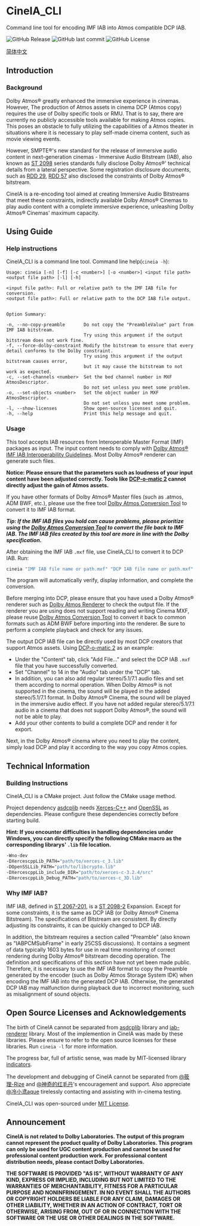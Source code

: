 # CineIA_CLI
Command line tool for encoding IMF IAB into Atmos compatible DCP IAB.

![GitHub Release](https://img.shields.io/github/v/release/izwb003/CineIA_CLI)
![GitHub last commit](https://img.shields.io/github/last-commit/izwb003/CineIA_CLI)
![GitHub License](https://img.shields.io/github/license/izwb003/CineIA_CLI)


[简体中文](/README.CN.md)

## Introduction

### Background
Dolby Atmos® greatly enhanced the immersive experience in cinemas. However, The production of Atmos assets in cinema DCP (Atmos copy) requires the use of Dolby specific tools or RMU. That is to say, there are currently no publicly accessible tools available for making Atmos copies. This poses an obstacle to fully utilizing the capabilities of a Atmos theater in situations where it is necessary to play self-made cinema content, such as movie viewing events.

However, SMPTE®'s new standard for the release of immersive audio content in next-generation cinemas - Immersive Audio Bitstream (IAB), also known as [ST 2098](https://doi.org/10.5594/SMPTE.ST2098-2.2019) series standards fully disclose Dolby Atmos®' technical details from a lateral perspective. Some registration disclosure documents, such as [RDD 29](https://doi.org/10.5594/SMPTE.RDD29.2019), [RDD 57](https://doi.org/10.5594/SMPTE.RDD57.2021) also disclosed the constraints of Dolby Atmos® bitstream.

CineIA is a re-encoding tool aimed at creating Immersive Audio Bitstreams that meet these constraints, indirectly available Dolby Atmos® Cinemas to play audio content with a complete immersive experience, unleashing Dolby Atmos® Cinemas' maximum capacity.

## Using Guide

### Help instructions
CineIA_CLI is a command line tool. Command line help(```cineia -h```):

```
Usage: cineia [-n] [-f] [-c <number>] [-o <number>] <input file path> <output file path> [-l] [-h]

<input file path>: Full or relative path to the IMF IAB file for conversion.
<output file path>: Full or relative path to the DCP IAB file output.


Option Summary:

-n, --no-copy-preamble       Do not copy the "PreambleValue" part from IMF IAB bitstream.
                             Try using this argument if the output bitstream does not work fine.
-f, --force-dolby-constraint Modify the bitstream to ensure that every detail conforms to the Dolby constraint.
                             Try using this argument if the output bitstream causes error,
                             but it may cause the bitstream to not work as expected.
-c, --set-channels <number>  Set the bed channel number in MXF AtmosDescriptor.
                             Do not set unless you meet some problem.
-o, --set-objects <number>   Set the object number in MXF AtmosDescriptor.
                             Do not set unless you meet some problem.
-l, --show-licenses          Show open-source licenses and quit.
-h, --help                   Print this help message and quit.
```

### Usage
This tool accepts IAB resources from Interoperable Master Format (IMF) packages as input. The input content needs to comply with [Dolby Atmos® IMF IAB Interoperability Guidelines](https://professionalsupport.dolby.com/s/article/Dolby-Atmos-IMF-IAB-interoperability-guidelines?language=en_US). Most Dolby Atmos® renderer can generate such files.

**Notice: Please ensure that the parameters such as loudness of your input content have been adjusted correctly. Tools like [DCP-o-matic 2](https://dcpomatic.com/) cannot directly adjust the gain of Atmos assets.**

If you have other formats of Dolby Atmos® Master files (such as .atmos, ADM BWF, etc.), please use the free tool [Dolby Atmos Conversion Tool](https://professional.dolby.com/product/dolby-atmos-content-creation/dolby-atmos-conversion-tool/) to convert it to IMF IAB format.

***Tip: If the IMF IAB files you hold can cause problems, please prioritize using the [Dolby Atmos Conversion Tool](https://professional.dolby.com/product/dolby-atmos-content-creation/dolby-atmos-conversion-tool/) to convert the file back to IMF IAB. The IMF IAB files created by this tool are more in line with the Dolby specification.***

After obtaining the IMF IAB ```.mxf``` file, use CineIA_CLI to convert it to DCP IAB. Run:

```sh
cineia "IMF IAB file name or path.mxf" "DCP IAB file name or path.mxf"
```

The program will automatically verify, display information, and complete the conversion.

Before merging into DCP, please ensure that you have used a Dolby Atmos® renderer such as [Dolby Atmos Renderer](https://professional.dolby.com/product/dolby-atmos-content-creation/dolby-atmos-renderer/) to check the output file. If the renderer you are using does not support reading and writing Cinema MXF, please reuse [Dolby Atmos Conversion Tool](https://professional.dolby.com/product/dolby-atmos-content-creation/dolby-atmos-conversion-tool/) to convert it back to common formats such as ADM BWF before importing into the renderer. Be sure to perform a complete playback and check for any issues.

The output DCP IAB file can be directly used by most DCP creators that support Atmos assets. Using [DCP-o-matic 2](https://dcpomatic.com/) as an example:

- Under the "Content" tab, click "Add File..." and select the DCP IAB ```.mxf``` file that you have successfully converted.
- Set "Channel" to 14 in the "Audio" tab under the "DCP" tab.
- In addition, you can also add regular stereo/5.1/7.1 audio files and set them according to normal operation. When Dolby Atmos® is not supported in the cinema, the sound will be played in the added stereo/5.1/7.1 format. In Dolby Atmos® Cinema, the sound will be played in the immersive audio effect. If you have not added regular stereo/5.1/7.1 audio in a cinema that does not support Dolby Atmos®, the sound will not be able to play.
- Add your other contents to build a complete DCP and render it for export.

Next, in the Dolby Atmos® cinema where you need to play the content, simply load DCP and play it according to the way you copy Atmos copies.

## Technical Information

### Building Instructions

CineIA_CLI is a CMake project. Just follow the CMake usage method.

Project dependency [asdcplib](https://github.com/cinecert/asdcplib) needs [Xerces-C++](https://xerces.apache.org/xerces-c/) and [OpenSSL](https://www.openssl.org/) as dependencies. Please configure these dependencies correctly before starting build.

**Hint: If you encounter difficulties in handling dependencies under Windows, you can directly specify the following CMake macro as the corresponding librarys' ```.lib``` file location.**

```sh
-Wno-dev
-DXercescppLib_PATH="path/to/xerces-c_3.lib"
-DOpenSSLLib_PATH="path/to/libcrypto.lib"
-DXercescppLib_include_DIR="path/to/xerces-c-3.2.4/src"
-DXercescppLib_Debug_PATH="path/to/xerces-c_3D.lib"
```

### Why IMF IAB?
IMF IAB, defined in [ST 2067-201](https://doi.org/10.5594/SMPTE.ST2067-201.2019), is a [ST 2098-2](https://doi.org/10.5594/SMPTE.ST2098-2.2019) Expansion. Except for some constraints, it is the same as DCP IAB (or Dolby Atmos® Cinema Bitstream). The specifications of Bitstream are consistent. By directly adjusting its constraints, it can be quickly changed to DCP IAB.

In addition, the bitstream requires a section called "Preamble" (also known as "IABPCMSubFrame" in early 25CSS discussions). It contains a segment of data typically 1603 bytes for use in real time monitoring of correct rendering during Dolby Atmos® bitstream decoding operation. The definition and specifications of this section have not yet been made public. Therefore, it is necessary to use the IMF IAB format to copy the Preamble generated by the encoder (such as Dolby Atmos Storage System IDK) when encoding the IMF IAB into the generated DCP IAB. Otherwise, the generated DCP IAB may malfunction during playback due to incorrect monitoring, such as misalignment of sound objects.

## Open Source Licenses and Acknowledgements
The birth of CineIA cannot be separated from [asdcplib](https://github.com/cinecert/asdcplib) library and [iab-renderer](https://github.com/DTSProAudio/iab-renderer) library. Most of the implemention in CineIA was made by these libraries. Please ensure to refer to the open source licenses for these libraries. Run ```cineia -l``` for more information.

The progress bar, full of artistic sense, was made by MIT-licensed library [indicators](https://github.com/p-ranav/indicators).

The development and debugging of CineIA cannot be separated from [@筱理-Rize](https://space.bilibili.com/3848521/) and [@神奇的红毛丹](https://space.bilibili.com/364856318)'s encouragement and support. Also appreciate [@冷小鸢aque](https://space.bilibili.com/27063907) tirelessly contacting and assisting with in-cinema testing.

CineIA_CLI was open-sourced under [MIT License](https://opensource.org/license/mit/).

## Announcement

**CineIA is not related to Dolby Laboratories. The output of this program cannot represent the product quality of Dolby Laboratories. This program can only be used for UGC content production and cannot be used for professional content production work. For professional content distribution needs, please contact Dolby Laboratories.**

**THE SOFTWARE IS PROVIDED "AS IS", WITHOUT WARRANTY OF ANY KIND, EXPRESS
OR IMPLIED, INCLUDING BUT NOT LIMITED TO THE WARRANTIES OF MERCHANTABILITY,
FITNESS FOR A PARTICULAR PURPOSE AND NONINFRINGEMENT. IN NO EVENT SHALL THE
AUTHORS OR COPYRIGHT HOLDERS BE LIABLE FOR ANY CLAIM, DAMAGES OR OTHER
LIABILITY, WHETHER IN AN ACTION OF CONTRACT, TORT OR OTHERWISE, ARISING FROM,
OUT OF OR IN CONNECTION WITH THE SOFTWARE OR THE USE OR OTHER DEALINGS IN THE
SOFTWARE.**
